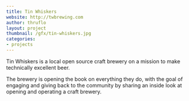 ```yaml
---
title: Tin Whiskers
website: http://twbrewing.com
author: thruflo
layout: project
thumbnail: /gfx/tin-whiskers.jpg
categories:
- projects
---
```


Tin Whiskers is a local open source craft brewery on a mission to make
technically excellent beer.

The brewery is opening the book on everything they do, with the goal of
engaging and giving back to the community by sharing an inside look at
opening and operating a craft brewery.